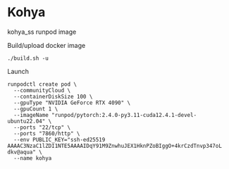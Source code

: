 # Kohya

kohya_ss runpod image

Build/upload docker image
```
./build.sh -u
```

Launch
```shell
runpodctl create pod \
  --communityCloud \
  --containerDiskSize 100 \
  --gpuType "NVIDIA GeForce RTX 4090" \
  --gpuCount 1 \
  --imageName "runpod/pytorch:2.4.0-py3.11-cuda12.4.1-devel-ubuntu22.04" \
  --ports "22/tcp" \
  --ports "7860/http" \
  --env PUBLIC_KEY="ssh-ed25519 AAAAC3NzaC1lZDI1NTE5AAAAIDqY91M9ZnwhuJEX1HknPZoBIggO+4krCzdTnvp347oL dkv@aqua" \
  --name kohya
```
